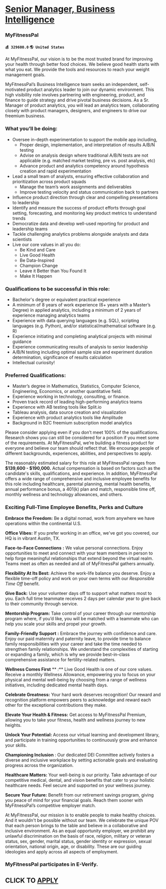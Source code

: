 # [Senior Manager, Business Intelligence](https://www.remotewlb.com/apply/senior-manager-business-intelligence)  
### MyFitnessPal  
#### `💰 329600.0` `🌎 United States`  

At MyFitnessPal, our vision is to be the most trusted brand for improving your health through better food choices. We believe good health starts with what you eat. We provide the tools and resources to reach your weight management goals.

MyFitnessPal’s Business Intelligence team seeks an independent, self-motivated product analytics leader to join our dynamic environment. This high visibility role involves partnering with engineering, product, and finance to guide strategy and drive pivotal business decisions. As a Sr. Manager of product analytics, you will lead an analytics team, collaborating closely with product managers, designers, and engineers to drive our freemium business.

###  **What you’ll be doing:**

  * Oversee in-depth experimentation to support the mobile app including,
    * Proper design, implementation, and interpretation of results A/B/N testing
    * Advise on analysis design where traditional A/B/N tests are not applicable (e.g. matched market testing, pre vs. post analysis, etc)
    * Advance product and analytics competency around hypothesis creation and rapid experimentation
  * Lead a small team of analysts, ensuring effective collaboration and prioritization across product squads
    * Manage the team’s work assignments and deliverables
    * Improve testing velocity and status communication back to partners
  * Influence product direction through clear and compelling presentations to leadership
  * Identify and measure the success of product efforts through goal setting, forecasting, and monitoring key product metrics to understand trends
  * Democratize data and develop well-used reporting for product and leadership teams
  * Tackle challenging analytics problems alongside analysts and data scientists
  * Live our core values in all you do:
    * Be Kind and Care
    * Live Good Health
    * Be Data-Inspired
    * Champion Change
    * Leave it Better than You Found It
    * Make It Happen

###  **Qualifications to be successful in this role:**

  * Bachelor's degree or equivalent practical experience
  * A minimum of 8 years of work experience (6+ years with a Master’s Degree) in applied analytics, including a minimum of 2 years of experience managing analytics teams
  * Experience with data querying languages (e.g. SQL), scripting languages (e.g. Python), and/or statistical/mathematical software (e.g. R)
  * Experience initiating and completing analytical projects with minimal guidance
  * Experience communicating results of analysis to senior leadership
  * A/B/N testing including optimal sample size and experiment duration determination, significance of results calculation
  * Intellectual curiosity!

### Preferred Qualifications:

  * Master’s degree in Mathematics, Statistics, Computer Science, Engineering, Economics, or another quantitative field.
  * Experience working in technology, consulting, or finance.
  * Proven track record of leading high-performing analytics teams
  * Experience with AB testing tools like Split.io
  * Tableau analysis, data source creation and visualization
  * Experience with product analytics tools like Amplitude
  * Background in B2C freemium subscription model analytics

Please consider applying even if you don’t meet 100% of the qualifications. Research shows you can still be considered for a position if you meet some of the requirements. At MyFitnessPal, we’re building a fitness product for everyone and believe our team should reflect that. We encourage people of different backgrounds, experiences, abilities, and perspectives to apply.

The reasonably estimated salary for this role at MyFitnessPal ranges from **$139,600 - $190,000.** Actual compensation is based on factors such as the candidate's skills, qualifications, and experience. In addition, MyFitnessPal offers a wide range of comprehensive and inclusive employee benefits for this role including healthcare, parental planning, mental health benefits, annual performance bonus, a 401(k) plan and match, responsible time off, monthly wellness and technology allowances, and others.

### Exciting Full-Time Employee Benefits, Perks and Culture

 **Embrace the Freedom:** Be a digital nomad, work from anywhere we have operations within the continental U.S.

**Office Vibes:** If you prefer working in an office, we've got you covered, our HQ is in vibrant Austin, TX.

 **Face-to-Face Connections** **:** We value personal connections. Enjoy opportunities to meet and connect with your team members in person to help forge meaningful relationships that extend beyond the virtual realm. Teams meet as often as needed and all of MyFitnessPal gathers annually.

 **Flexibility At Its Best:** Achieve the work-life balance you deserve. Enjoy a flexible time-off policy and work on your own terms with our _Responsible Time Off_ benefit.

**Give Back:** Use your volunteer days off to support what matters most to you. Each full time teammate receives 2 days per calendar year to give back to their community through service.

 **Mentorship Program:** Take control of your career through our mentorship program where, if you’d like, you will be matched with a teammate who can help you scale your skills and propel your growth.

 **Family-Friendly Support** **:** Embrace the journey with confidence and care. Enjoy our paid maternity and paternity leave, to provide time to balance family responsibilities with your career and take the time needed to strengthen family relationships. We understand the complexities of starting or expanding a family, which is why we provide best-in-class comprehensive assistance for fertility-related matters.

**Wellness Comes First** ** _:_** Live Good Health is one of our core values. Receive a monthly Wellness Allowance, empowering you to focus on your physical and mental well-being by choosing from a range of wellness initiatives, including dedicated mental health days.

 **Celebrate Greatness:** Your hard work deserves recognition! Our reward and recognition platform empowers peers to acknowledge and reward each other for the exceptional contributions they make.

**Elevate Your Health & Fitness:** Get access to MyFitnessPal Premium, allowing you to take your fitness, health and wellness journey to new heights.

 **Unlock Your Potential:** Access our virtual learning and development library, and participate in training opportunities to continuously grow and enhance your skills.

**Championing Inclusion** : Our dedicated DEI Committee actively fosters a diverse and inclusive workplace by setting actionable goals and evaluating progress across the organization.

 **Healthcare Matters:** Your well-being is our priority. Take advantage of our competitive medical, dental, and vision benefits that cater to your holistic healthcare needs. Feel secure and supported on your wellness journey.

 **Secure Your Future:** Benefit from our retirement savings program, giving you peace of mind for your financial goals. Reach them sooner with MyFitnessPal’s competitive employer match.

At MyFitnessPal, our mission is to enable people to make healthy choices. And it wouldn't be possible without our team. We celebrate the unique POV that each person brings to the table and believe in a collaborative and inclusive environment. As an equal opportunity employer, we prohibit any unlawful discrimination on the basis of race, religion, military or veteran status, sex, gender, marital status, gender identity or expression, sexual orientation, national origin, age, or disability. These are our guiding ideologies and apply across all aspects of employment.

### MyFitnessPal participates in E-Verify.

  
## CLICK TO [APPLY](https://www.remotewlb.com/apply/senior-manager-business-intelligence)

